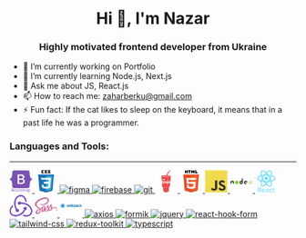 <h1 align="center">Hi 👋, I'm Nazar</h1>
<h3 align="center">Highly motivated frontend developer from Ukraine</h3>



- 🔭 I’m currently working on Portfolio
- 🌱 I’m currently learning Node.js, Next.js 
- 💬 Ask me about JS, React.js
- 📫 How to reach me: zaharberku@gmail.com
- ⚡ Fun fact: If the cat likes to sleep on the keyboard, it means that in a past life he was a programmer.

### Languages and Tools:
____

<p align="left" dir="auto">
  <a href="https://getbootstrap.com" rel="nofollow"> <img src="https://raw.githubusercontent.com/devicons/devicon/master/icons/bootstrap/bootstrap-plain-wordmark.svg" alt="bootstrap" width="40" height="40" style="max-width: 100%;"> </a> <a href="https://www.w3schools.com/css/" rel="nofollow"> <img src="https://raw.githubusercontent.com/devicons/devicon/master/icons/css3/css3-original-wordmark.svg" alt="css3" width="40" height="40" style="max-width: 100%;"> </a>  <a href="https://www.figma.com/" rel="nofollow"> <img src="https://camo.githubusercontent.com/ed93c2b000a76ceaad1503e7eb9356591b885227e82a36a005b9d3498b303ba5/68747470733a2f2f7777772e766563746f726c6f676f2e7a6f6e652f6c6f676f732f6669676d612f6669676d612d69636f6e2e737667" alt="figma" width="40" height="40" data-canonical-src="https://www.vectorlogo.zone/logos/figma/figma-icon.svg" style="max-width: 100%;"> </a> 
	<a href="https://firebase.google.com/" rel="nofollow"> <img src="https://camo.githubusercontent.com/dd4b2422ed3bfc9da88c43d18550375c66f9584327dff7ecc19315ce50b96f07/68747470733a2f2f7777772e766563746f726c6f676f2e7a6f6e652f6c6f676f732f66697265626173652f66697265626173652d69636f6e2e737667" alt="firebase" width="40" height="40" data-canonical-src="https://www.vectorlogo.zone/logos/firebase/firebase-icon.svg" style="max-width: 100%;"> </a> 
	<a href="https://git-scm.com/" rel="nofollow"> <img src="https://camo.githubusercontent.com/fbfcb9e3dc648adc93bef37c718db16c52f617ad055a26de6dc3c21865c3321d/68747470733a2f2f7777772e766563746f726c6f676f2e7a6f6e652f6c6f676f732f6769742d73636d2f6769742d73636d2d69636f6e2e737667" alt="git" width="40" height="40" data-canonical-src="https://www.vectorlogo.zone/logos/git-scm/git-scm-icon.svg" style="max-width: 100%;"> </a> 
	 <a href="https://gulpjs.com" rel="nofollow"> <img src="https://raw.githubusercontent.com/devicons/devicon/master/icons/gulp/gulp-plain.svg" alt="gulp" width="40" height="40" style="max-width: 100%;"> </a>  
	<a href="https://www.w3.org/html/" rel="nofollow"> <img src="https://raw.githubusercontent.com/devicons/devicon/master/icons/html5/html5-original-wordmark.svg" alt="html5" width="40" height="40" style="max-width: 100%;"> </a> 
	 <a href="https://developer.mozilla.org/en-US/docs/Web/JavaScript" rel="nofollow"> <img src="https://raw.githubusercontent.com/devicons/devicon/master/icons/javascript/javascript-original.svg" alt="javascript" width="40" height="40" style="max-width: 100%;"> </a>
	<a href="https://nodejs.org" rel="nofollow"> <img src="https://raw.githubusercontent.com/devicons/devicon/master/icons/nodejs/nodejs-original-wordmark.svg" alt="nodejs" width="40" height="40" style="max-width: 100%;"> </a> 
	 <a href="https://reactjs.org/" rel="nofollow"> <img src="https://raw.githubusercontent.com/devicons/devicon/master/icons/react/react-original-wordmark.svg" alt="react" width="40" height="40" style="max-width: 100%;"> </a> 
	<a href="https://redux.js.org" rel="nofollow"> <img src="https://raw.githubusercontent.com/devicons/devicon/master/icons/redux/redux-original.svg" alt="redux" width="40" height="40" style="max-width: 100%;"> </a> 
	<a href="https://sass-lang.com" rel="nofollow"> <img src="https://raw.githubusercontent.com/devicons/devicon/master/icons/sass/sass-original.svg" alt="sass" width="40" height="40" style="max-width: 100%;"> </a> 
	<a href="https://webpack.js.org" rel="nofollow"> <img src="https://raw.githubusercontent.com/devicons/devicon/d00d0969292a6569d45b06d3f350f463a0107b0d/icons/webpack/webpack-original-wordmark.svg" alt="webpack" width="40" height="40" style="max-width: 100%;"> </a> 
	<a href="https://axios-http.com/docs/intro" rel="nofollow"> <img src="https://upload.vectorlogo.zone/logos/axios/images/e2aae3c1-f98d-450b-8406-513bb5e6d5da.svg" alt="axios" width="40" height="40" style="max-width: 100%;"> </a>
	<a href="https://formik.org/docs/overview" rel="nofollow"> <img src="https://static-00.iconduck.com/assets.00/formik-icon-512x512-se1fegy1.png" alt="formik" width="40" height="40" style="max-width: 100%;"> </a>
	<a href="https://jquery.com/" rel="nofollow"> <img src="https://cdn.worldvectorlogo.com/logos/jquery-4.svg" alt="jquery" width="40" height="40" style="max-width: 100%;"> </a>
	<a href="https://react-hook-form.com/" rel="nofollow"> <img src="https://avatars.githubusercontent.com/u/53986236?s=280&v=4" alt="react-hook-form" width="40" height="40" style="max-width: 100%;"> </a>
	<a href="https://tailwindcss.com/brand" rel="nofollow"> <img src="https://upload.wikimedia.org/wikipedia/commons/thumb/d/d5/Tailwind_CSS_Logo.svg/2048px-Tailwind_CSS_Logo.svg.png" alt="tailwind-css" width="40" height="40" style="max-width: 100%;"> </a>
	<a href="https://redux-toolkit.js.org/" rel="nofollow"> <img src="https://hybridheroes.de/blog/content/images/size/w1200/2022/03/redux-toolkit-1400.jpg" alt="redux-toolkit" width="100" height="40" style="max-width: 100%;"> </a>
	<a href="https://www.typescriptlang.org/" rel="nofollow"> <img src="https://ru.wikipedia.org/wiki/TypeScript#/media/%D0%A4%D0%B0%D0%B9%D0%BB:Typescript_logo_2020.svg" alt="typescript" width="40" height="40" style="max-width: 100%;"> </a>
</p>

